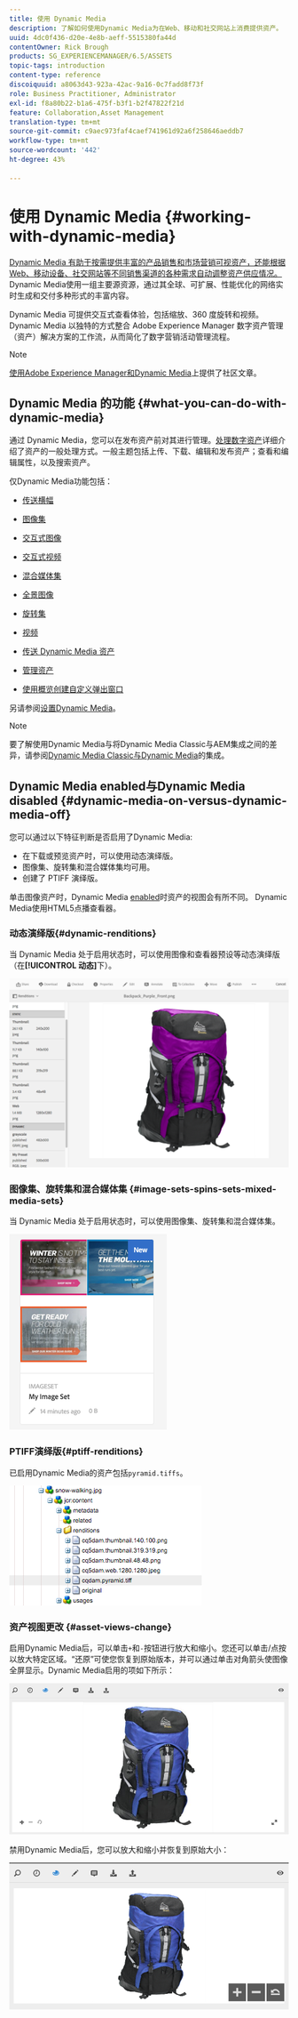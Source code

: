 ```yaml
---
title: 使用 Dynamic Media
description: 了解如何使用Dynamic Media为在Web、移动和社交网站上消费提供资产。
uuid: 4dc0f436-d20e-4e8b-aeff-5515380fa44d
contentOwner: Rick Brough
products: SG_EXPERIENCEMANAGER/6.5/ASSETS
topic-tags: introduction
content-type: reference
discoiquuid: a8063d43-923a-42ac-9a16-0c7fadd8f73f
role: Business Practitioner, Administrator
exl-id: f8a80b22-b1a6-475f-b3f1-b2f47822f21d
feature: Collaboration,Asset Management
translation-type: tm+mt
source-git-commit: c9aec973faf4caef741961d92a6f258646aeddb7
workflow-type: tm+mt
source-wordcount: '442'
ht-degree: 43%

---
```


# 使用 Dynamic Media {#working-with-dynamic-media}

[Dynamic Media 有助于按需提供丰富的产品销售和市场营销可视资产，还能根据 Web、移动设备、社交网站等不同销售渠道的各种需求自动调整资产供应情况。](https://www.adobe.com/solutions/web-experience-management/dynamic-media.html)Dynamic Media使用一组主要源资源，通过其全球、可扩展、性能优化的网络实时生成和交付多种形式的丰富内容。

Dynamic Media 可提供交互式查看体验，包括缩放、360 度旋转和视频。Dynamic Media 以独特的方式整合 Adobe Experience Manager 数字资产管理（资产）解决方案的工作流，从而简化了数字营销活动管理流程。

>[!NOTE]
>
>[使用Adobe Experience Manager和Dynamic Media](https://helpx.adobe.com/experience-manager/using/aem_dynamic_media.html)上提供了社区文章。

## Dynamic Media 的功能 {#what-you-can-do-with-dynamic-media}

通过 Dynamic Media，您可以在发布资产前对其进行管理。[处理数字资产](manage-assets.md)详细介绍了资产的一般处理方式。一般主题包括上传、下载、编辑和发布资产；查看和编辑属性，以及搜索资产。

仅Dynamic Media功能包括：

* [传送横幅](carousel-banners.md)
* [图像集](image-sets.md)
* [交互式图像](interactive-images.md)
* [交互式视频](interactive-videos.md)
* [混合媒体集](mixed-media-sets.md)
* [全景图像](panoramic-images.md)

* [旋转集](spin-sets.md)
* [视频](video.md)
* [传送 Dynamic Media 资产](delivering-dynamic-media-assets.md)
* [管理资产](managing-assets.md)
* [使用概览创建自定义弹出窗口](custom-pop-ups.md)

另请参阅[设置Dynamic Media](administering-dynamic-media.md)。

>[!NOTE]
>
>要了解使用Dynamic Media与将Dynamic Media Classic与AEM集成之间的差异，请参阅[Dynamic Media Classic与Dynamic Media](/help/sites-administering/scene7.md#aem-scene-integration-versus-dynamic-media)的集成。

## Dynamic Media enabled与Dynamic Media disabled {#dynamic-media-on-versus-dynamic-media-off}

您可以通过以下特征判断是否启用了Dynamic Media:

* 在下载或预览资产时，可以使用动态演绎版。
* 图像集、旋转集和混合媒体集均可用。
* 创建了 PTIFF 演绎版。

单击图像资产时，Dynamic Media [enabled](config-dynamic.md#enabling-dynamic-media)时资产的视图会有所不同。 Dynamic Media使用HTML5点播查看器。

### 动态演绎版{#dynamic-renditions}

当 Dynamic Media 处于启用状态时，可以使用图像和查看器预设等动态演绎版（在&#x200B;**[!UICONTROL 动态]**&#x200B;下）。

![chlimage_1-358](assets/chlimage_1-358.png)

### 图像集、旋转集和混合媒体集 {#image-sets-spins-sets-mixed-media-sets}

当 Dynamic Media 处于启用状态时，可以使用图像集、旋转集和混合媒体集。

![chlimage_1-359](assets/chlimage_1-359.png)

### PTIFF演绎版{#ptiff-renditions}

已启用Dynamic Media的资产包括`pyramid.tiffs`。

![chlimage_1-360](assets/chlimage_1-360.png)

### 资产视图更改 {#asset-views-change}

启用Dynamic Media后，可以单击`+`和`-`按钮进行放大和缩小。您还可以单击/点按以放大特定区域。“还原”可使您恢复到原始版本，并可以通过单击对角箭头使图像全屏显示。Dynamic Media启用的项如下所示：

![chlimage_1-361](assets/chlimage_1-361.png)

禁用Dynamic Media后，您可以放大和缩小并恢复到原始大小：

![chlimage_1-362](assets/chlimage_1-362.png)

